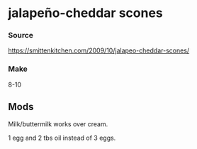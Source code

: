 # jalapeño-cheddar scones

### Source

https://smittenkitchen.com/2009/10/jalapeo-cheddar-scones/

### Make

8-10

## Mods

Milk/buttermilk works over cream.

1 egg and 2 tbs oil instead of 3 eggs.

